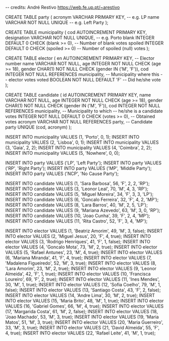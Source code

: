 -- credits: André Restivo https://web.fe.up.pt/~arestivo

CREATE TABLE party (
  acronym VARCHAR PRIMARY KEY,    -- e.g. LP
  name VARCHAR NOT NULL UNIQUE    -- e.g. Left Party
);

CREATE TABLE municipality (
  cod AUTOINCREMENT PRIMARY KEY,
  designation VARCHAR NOT NULL UNIQUE,            -- e.g. Porto 
  blank INTEGER DEFAULT 0 CHECK (blank >= 0),     -- Number of blank votes
  spoiled INTEGER DEFAULT 0 CHECK (spoiled >= 0)  -- Number of spoiled (null) votes
);

CREATE TABLE elector (
  en AUTOINCREMENT PRIMARY KEY,                          -- Elector number
  name VARCHAR NOT NULL,
  age INTEGER NOT NULL CHECK (age >= 18),
  gender CHAR(1) NOT NULL CHECK (gender IN ('M', 'F')),
  cod INTEGER NOT NULL REFERENCES municipality,   -- Municipality where this 
                                                  -- elector votes
  voted BOOLEAN NOT NULL DEFAULT 'F'              -- Did he/she vote
);

CREATE TABLE candidate (
  id AUTOINCREMENT PRIMARY KEY,
  name VARCHAR NOT NULL,
  age INTEGER NOT NULL CHECK (age >= 18),
  gender CHAR(1) NOT NULL CHECK (gender IN ('M', 'F')),
  cod INTEGER NOT NULL REFERENCES municipality,        -- Municipality to which 
                                                       -- he/she is a candidate
  votes INTEGER NOT NULL DEFAULT 0 CHECK (votes >= 0), -- Obtained votes
  acronym VARCHAR NOT NULL REFERENCES party,           -- Candidate party
  UNIQUE (cod, acronym)
);

INSERT INTO municipality VALUES (1, 'Porto', 0, 1);
INSERT INTO municipality VALUES (2, 'Lisboa', 0, 1);
INSERT INTO municipality VALUES (3, 'Gaia', 2, 2);
INSERT INTO municipality VALUES (4, 'Coimbra', 2, 2);
INSERT INTO municipality VALUES (5, 'Nowhere', 0, 0);

INSERT INTO party VALUES ('LP', 'Left Party');
INSERT INTO party VALUES ('RP', 'Right Party');
INSERT INTO party VALUES ('MP', 'Middle Party');
INSERT INTO party VALUES ('NCP', 'No Cause Party');

INSERT INTO candidate VALUES (1, 'Sara Barbosa', 56, 'F', 2, 2, 'RP');
INSERT INTO candidate VALUES (3, 'Leonor Leal', 70, 'M', 4, 3, 'RP');
INSERT INTO candidate VALUES (5, 'Miguel Moreira', 34, 'F', 3, 3, 'LP');
INSERT INTO candidate VALUES (6, 'Goncalo Ferreira', 32, 'F', 4, 2, 'MP');
INSERT INTO candidate VALUES (8, 'Lara Barros', 40, 'M', 2, 5, 'LP');
INSERT INTO candidate VALUES (9, 'Mariana Azevedo', 63, 'M', 3, 0, 'RP');
INSERT INTO candidate VALUES (10, 'Joao Cunha', 39, 'F', 2, 4, 'MP');
INSERT INTO candidate VALUES (11, 'Rita Castro', 52, 'F', 3, 4, 'MP');

INSERT INTO elector VALUES (1, 'Beatriz Amorim', 49, 'M', 3, false);
INSERT INTO elector VALUES (2, 'Miguel Jesus', 20, 'F', 4, true);
INSERT INTO elector VALUES (3, 'Rodrigo Henriques', 41, 'F', 1, false);
INSERT INTO elector VALUES (4, 'Goncalo Mota', 73, 'M', 2, true);
INSERT INTO elector VALUES (5, 'Rafael Antunes', 23, 'M', 4, true);
INSERT INTO elector VALUES (6, 'Mariana Miranda', 41, 'F', 4, true);
INSERT INTO elector VALUES (7, 'Madalena Figueiredo', 52, 'M', 3, true);
INSERT INTO elector VALUES (8, 'Lara Amorim', 23, 'M', 2, true);
INSERT INTO elector VALUES (9, 'Leonor Almeida', 42, 'F', 1, true);
INSERT INTO elector VALUES (10, 'Francisca Loureiro', 69, 'F', 2, true);
INSERT INTO elector VALUES (11, 'Ines Mendes', 30, 'M', 1, true);
INSERT INTO elector VALUES (12, 'Sofia Coelho', 79, 'M', 1, false);
INSERT INTO elector VALUES (13, 'Santiago Costa', 43, 'F', 2, false);
INSERT INTO elector VALUES (14, 'Andre Lima', 30, 'M', 2, true);
INSERT INTO elector VALUES (15, 'Maria Brito', 48, 'M', 1, true);
INSERT INTO elector VALUES (16, 'Gabriel Gomes', 66, 'M', 4, true);
INSERT INTO elector VALUES (17, 'Margarida Costa', 61, 'M', 2, false);
INSERT INTO elector VALUES (18, 'Joao Machado', 53, 'M', 3, true);
INSERT INTO elector VALUES (19, 'Maria Matos', 51, 'M', 3, true);
INSERT INTO elector VALUES (20, 'Maria Guerreiro', 33, 'M', 3, true);
INSERT INTO elector VALUES (21, 'David Almeida', 55, 'F', 4, true);
INSERT INTO elector VALUES (22, 'Rafael Leite', 41, 'M', 1, true);